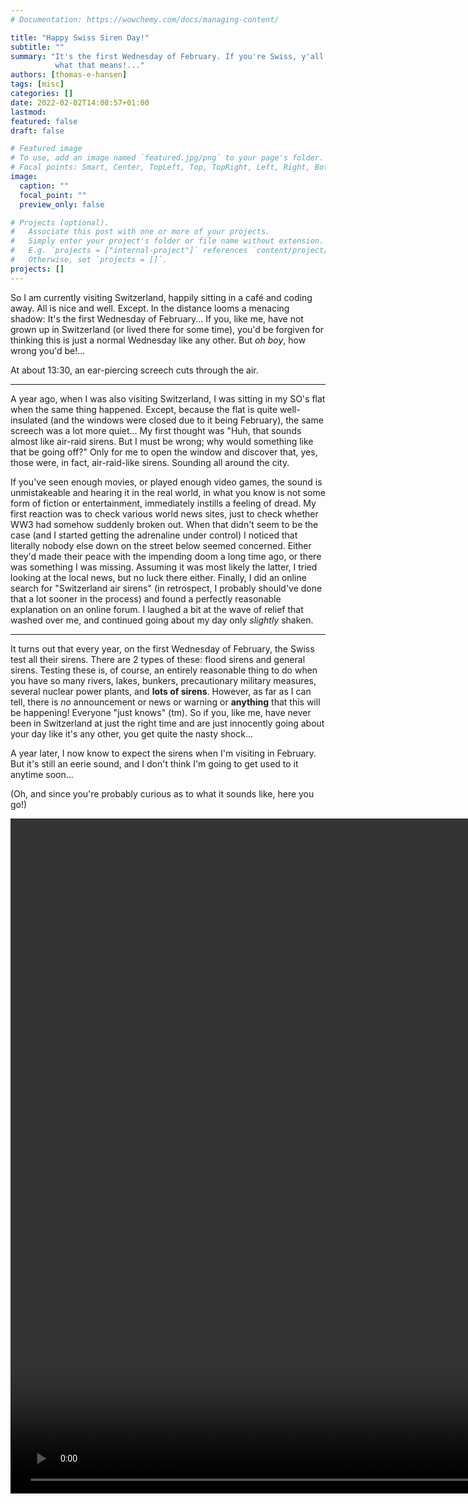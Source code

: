 ```yaml
---
# Documentation: https://wowchemy.com/docs/managing-content/

title: "Happy Swiss Siren Day!"
subtitle: ""
summary: "It's the first Wednesday of February. If you're Swiss, y'all know
          what that means!..."
authors: [thomas-e-hansen]
tags: [misc]
categories: []
date: 2022-02-02T14:08:57+01:00
lastmod:
featured: false
draft: false

# Featured image
# To use, add an image named `featured.jpg/png` to your page's folder.
# Focal points: Smart, Center, TopLeft, Top, TopRight, Left, Right, BottomLeft, Bottom, BottomRight.
image:
  caption: ""
  focal_point: ""
  preview_only: false

# Projects (optional).
#   Associate this post with one or more of your projects.
#   Simply enter your project's folder or file name without extension.
#   E.g. `projects = ["internal-project"]` references `content/project/deep-learning/index.md`.
#   Otherwise, set `projects = []`.
projects: []
---
```


So I am currently visiting Switzerland, happily sitting in a café and coding
away. All is nice and well. Except. In the distance looms a menacing shadow:
It's the first Wednesday of February... If you, like me, have not grown up in
Switzerland (or lived there for some time), you'd be forgiven for thinking this
is just a normal Wednesday like any other. But _oh boy_, how wrong you'd be!...

At about 13:30, an ear-piercing screech cuts through the air.

-----

A year ago, when I was also visiting Switzerland, I was sitting in my SO's flat
when the same thing happened. Except, because the flat is quite well-insulated
(and the windows were closed due to it being February), the same screech was a
lot more quiet... My first thought was "Huh, that sounds almost like air-raid
sirens. But I must be wrong; why would something like that be going off?" Only
for me to open the window and discover that, yes, those were, in fact,
air-raid-like sirens. Sounding all around the city.

If you've seen enough movies, or played enough video games, the sound is
unmistakeable and hearing it in the real world, in what you know is not some
form of fiction or entertainment, immediately instills a feeling of dread. My
first reaction was to check various world news sites, just to check whether WW3
had somehow suddenly broken out. When that didn't seem to be the case (and I
started getting the adrenaline under control) I noticed that literally nobody
else down on the street below seemed concerned. Either they'd made their peace
with the impending doom a long time ago, or there was something I was missing.
Assuming it was most likely the latter, I tried looking at the local news, but
no luck there either. Finally, I did an online search for "Switzerland air
sirens" (in retrospect, I probably should've done that a lot sooner in the
process) and found a perfectly reasonable explanation on an online forum. I
laughed a bit at the wave of relief that washed over me, and continued going
about my day only _slightly_ shaken.

-----

It turns out that every year, on the first Wednesday of February, the Swiss test
all their sirens. There are 2 types of these: flood sirens and general sirens.
Testing these is, of course, an entirely reasonable thing to do when you have so
many rivers, lakes, bunkers, precautionary military measures, several nuclear
power plants, and **lots of sirens**. However, as far as I can tell, there is
_no_ announcement or news or warning or **anything** that this will be
happening! Everyone "just knows" (tm). So if you, like me, have never been in
Switzerland at just the right time and are just innocently going about your day
like it's any other, you get quite the nasty shock...

A year later, I now know to expect the sirens when I'm visiting in February. But
it's still an eerie sound, and I don't think I'm going to get used to it anytime
soon...

(Oh, and since you're probably curious as to what it sounds like, here you go!)

<video height="1080" width="1920" controls>
  <source src="sirens.mp4" type="video/mp4">
</video>

